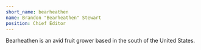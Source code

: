 ```yaml
---
short_name: bearheathen
name: Brandon "Bearheathen" Stewart
position: Chief Editor
---
```

Bearheathen is an avid fruit grower based in the south of the United States.